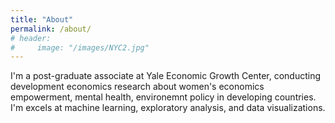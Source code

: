 ```yaml
---
title: "About"
permalink: /about/
# header:
#     image: "/images/NYC2.jpg"
---
```


I'm a post-graduate associate at Yale Economic Growth Center, conducting development economics research about women's economics empowerment, mental health, environemnt policy in developing countries. I'm excels at machine learning, exploratory analysis, and data visualizations.